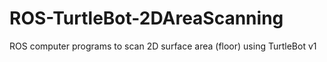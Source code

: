 # ROS-TurtleBot-2DAreaScanning
ROS computer programs to scan 2D surface area (floor) using TurtleBot v1
